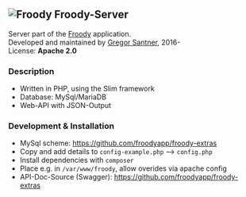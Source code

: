 ## ![Froody](https://avatars1.githubusercontent.com/u/24797651?v=3&s=48) Froody-Server

Server part of the [Froody](https://froodyapp.github.io) application.  
Developed and maintained by [Gregor Santner](<https://gsantner.github.io>), 2016-  
License: **Apache 2.0**  

### Description
* Written in PHP, using the Slim framework
* Database: MySql/MariaDB
* Web-API with JSON-Output

### Development & Installation
* MySql scheme: <https://github.com/froodyapp/froody-extras>
* Copy and add details to `config-example.php` --> `config.php`
* Install dependencies with `composer`
* Place e.g. in `/var/www/froody`, allow overides via apache config
* API-Doc-Source (Swagger): <https://github.com/froodyapp/froody-extras>
